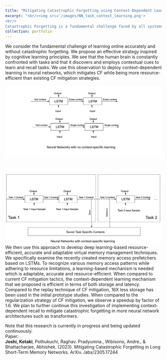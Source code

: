 ```yaml
---
title: "Mitigating Catastrophic Forgetting using Context-Dependent Learning"
excerpt: "<br/><img src='/images/NN_task_context_learning.png'> 
<br/>
Catastrophic Forgetting is a fundamental challenge faced by all systems that learn online. We propose leveraging the cognitive inspiration of context-dependent learning to reduce forgetting in a resource-efficient manner."
collection: portfolio
---
```

We consider the fundamental challenge of learning online accurately and without catastrophic forgetting. We propose an effective strategy inspired by cognitive learning principles. We see that the human brain is constantly confronted with tasks and that it discovers and employs contextual cues to learn and recall tasks. We use this observation to deploy context-dependent learning in neural networks, which mitigates CF while being more resource-efficient than existing CF mitigation strategies.
<br/>
<br/><img src='/images/NN_No_task_context_learning.png'> 

<br/>
<br/><img src='/images/NN_task_context_learning.png'>
<br/>
We then use this approach to develop deep learning-based resource-efficient, accurate and adaptable virtual memory management techniques. We specifically examine the recently created memory access prefetchers based on LSTMs. To recognize various memory access patterns while adhering to resource limitations, a learning-based mechanism is needed which is adaptable, accurate and resource-efficient. When compared to current CF mitigation tactics, the context-dependent learning mechanism that we proposed is efficient in terms of both storage and latency. Compared to the replay technique of CF mitigation, 16X less storage has been used in the initial prototype studies. When compared to the regularization strategy of CF mitigation, we observe a speedup by factor of 1.6.
We plan to further continue this investigation of implementing context-dependent recall to mitigate catastrophic forgetting in more neural network architectures such as transformers. 

Note that this research is currently in progress and being updated continuously.
<br/>
Paper: 
<br/>
**Joshi, Ketaki**, Pothukuchi, Raghav. Pradyumna., Wibisono, Andre., & Bhattacharjee, Abhishek. (2023). Mitigating Catastrophic Forgetting in Long Short-Term Memory Networks. ArXiv. /abs/2305.17244

